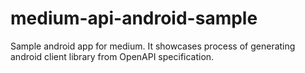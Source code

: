 # medium-api-android-sample
Sample android app for medium. It showcases process of generating android client library from OpenAPI specification.
